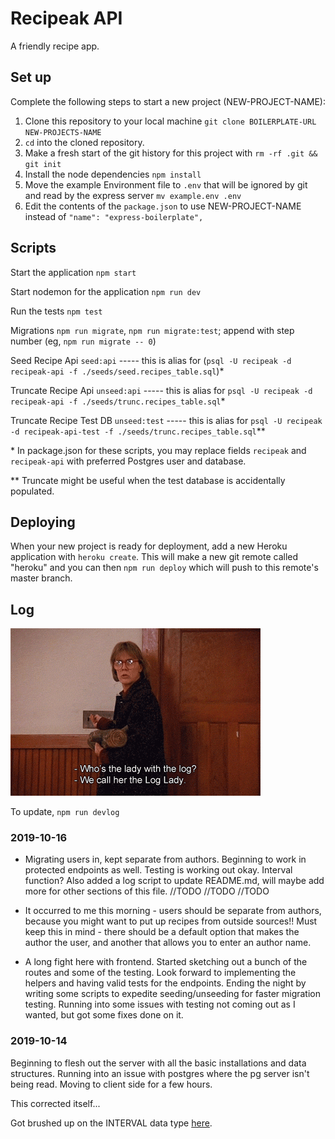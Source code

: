 # Recipeak API

A friendly recipe app.

## Set up

Complete the following steps to start a new project (NEW-PROJECT-NAME):

1. Clone this repository to your local machine `git clone BOILERPLATE-URL NEW-PROJECTS-NAME`
2. `cd` into the cloned repository.
3. Make a fresh start of the git history for this project with `rm -rf .git && git init`
4. Install the node dependencies `npm install`
5. Move the example Environment file to `.env` that will be ignored by git and read by the express server `mv example.env .env`
6. Edit the contents of the `package.json` to use NEW-PROJECT-NAME instead of `"name": "express-boilerplate",`

## Scripts

Start the application `npm start`

Start nodemon for the application `npm run dev`

Run the tests `npm test`

Migrations `npm run migrate`, `npm run migrate:test`; append with step number (eg, `npm run migrate -- 0`)

Seed Recipe Api `seed:api` ----- this is alias for (`psql -U recipeak -d recipeak-api -f ./seeds/seed.recipes_table.sql`)*

Truncate Recipe Api `unseed:api` ----- this is alias for `psql -U recipeak -d recipeak-api -f ./seeds/trunc.recipes_table.sql`*

Truncate Recipe Test DB `unseed:test` ----- this is alias for `psql -U recipeak -d recipeak-api-test -f ./seeds/trunc.recipes_table.sql`**

\* In package.json for these scripts, you may replace fields `recipeak` and `recipeak-api` with preferred Postgres user and database.

\** Truncate might be useful when the test database is accidentally populated.

## Deploying

When your new project is ready for deployment, add a new Heroku application with `heroku create`. This will make a new git remote called "heroku" and you can then `npm run deploy` which will push to this remote's master branch.

## Log

![Log Lady Does Not Judge](./loglady.gif)

To update, `npm run devlog`

### 2019-10-16

- Migrating users in, kept separate from authors. Beginning to work in protected endpoints as well. Testing is working out okay. Interval function? Also added a log script to update README.md, will maybe add more for other sections of this file. //TODO //TODO //TODO

- It occurred to me this morning - users should be separate from authors, because you might want to put up recipes from outside sources!! Must keep this in mind - there should be a default option that makes the author the user, and another that allows you to enter an author name.

- A long fight here with frontend. Started sketching out a bunch of the routes and some of the testing. Look forward to implementing the helpers and having valid tests for the endpoints. Ending the night by writing some scripts to expedite seeding/unseeding for faster migration testing. Running into some issues with testing not coming out as I wanted, but got some fixes done on it.

### 2019-10-14

Beginning to flesh out the server with all the basic installations and data structures. Running into an issue with postgres where the pg server isn't being read. Moving to client side for a few hours.

This corrected itself...

Got brushed up on the INTERVAL data type [here](http://www.postgresqltutorial.com/postgresql-interval/).
